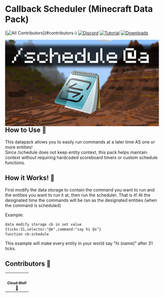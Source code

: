 # Callback Scheduler (Minecraft Data Pack)
<!-- ALL-CONTRIBUTORS-BADGE:START - Do not remove or modify this section -->
[![All Contributors](https://img.shields.io/badge/all_contributors-1-orange.svg?)](#contributors-)
[![Discord](https://img.shields.io/badge/Discord-⛓-blue.svg)](https://discord.gg/AsHA7GgqqM)
[![Tutorial](https://img.shields.io/badge/Tutorial-▶-red.svg)](https://www.youtube.com/watch?v=MhSg40o8HUc)
[![Downloads](https://img.shields.io/github/downloads/CloudWolfYT/CW-Callback-Scheduler/total.svg)](https://github.com/CloudWolfYT/CW-Callback-Scheduler/releases)

<!-- ALL-CONTRIBUTORS-BADGE:END -->
<img src="images/social.png"
     alt="Social Image"
     style="float: left; margin-right: 10px;" />

## How to Use 📝
<!-- prettier-ignore-start -->
<!-- markdownlint-disable -->
This datapack allows you to easily run commands at a later time AS one or more entities!<br>
Since /schedule does not keep entity context, this pack helps maintain context without requiring hardcoded scoreboard timers or custom schedule functions.

<!-- markdownlint-disable -->
<!-- markdownlint-enable -->
<!-- prettier-ignore-end -->

## How it Works! 🔨
<!-- prettier-ignore-start -->
<!-- markdownlint-disable -->
First modify the data storage to contain the command you want to run and the entities you want to run it at, then run the scheduler. That is it! At the designated time the commands will be ran as the designated entities (when the command is scheduled) <br>

Example:
<!-- markdownlint-enable -->
```
data modify storage cb in set value {ticks:31,selector:"@e",command:"say hi @s"}
function cb:schedule
```
<!-- markdownlint-disable -->

This example will make every entity in your world say "hi (name)" after 31 ticks.

<!-- markdownlint-enable -->
<!-- prettier-ignore-end -->


## Contributors 🧱
<!-- prettier-ignore-start -->
<!-- markdownlint-disable -->
<table>
  <tr>
    <td align="center"><a href="https://github.com/CloudWolfYT"><img src="https://avatars.githubusercontent.com/u/64243799?v=4" width="100px;" alt=""/><br /><sub><b>Cloud Wolf</b></sub></a><br /><a href="#" title="Project Creator">🔨</a></td>
  </tr>
</table>

<!-- markdownlint-enable -->
<!-- prettier-ignore-end -->
